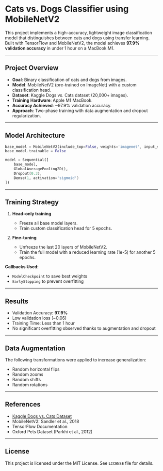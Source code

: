 # Cats vs. Dogs Classifier using MobileNetV2

This project implements a high-accuracy, lightweight image classification model that distinguishes between cats and dogs using transfer learning. Built with TensorFlow and MobileNetV2, the model achieves **97.9% validation accuracy** in under 1 hour on a MacBook M1.

---

## Project Overview

- **Goal**: Binary classification of cats and dogs from images.
- **Model**: MobileNetV2 (pre-trained on ImageNet) with a custom classification head.
- **Dataset**: Kaggle Dogs vs. Cats dataset (20,000+ images).
- **Training Hardware**: Apple M1 MacBook.
- **Accuracy Achieved**: ~97.9% validation accuracy.
- **Approach**: Two-phase training with data augmentation and dropout regularization.

---

## Model Architecture

```python
base_model = MobileNetV2(include_top=False, weights='imagenet', input_shape=(IMG_SIZE, IMG_SIZE, 3))
base_model.trainable = False

model = Sequential([
    base_model,
    GlobalAveragePooling2D(),
    Dropout(0.3),
    Dense(1, activation='sigmoid')
])
```

---

## Training Strategy

1. **Head-only training**  
   - Freeze all base model layers.  
   - Train custom classification head for 5 epochs.

2. **Fine-tuning**  
   - Unfreeze the last 20 layers of MobileNetV2.  
   - Train the full model with a reduced learning rate (1e-5) for another 5 epochs.

**Callbacks Used**:
- `ModelCheckpoint` to save best weights
- `EarlyStopping` to prevent overfitting

---

##  Results

- Validation Accuracy: **97.9%**
- Low validation loss (~0.06)
- Training Time: Less than 1 hour
- No significant overfitting observed thanks to augmentation and dropout

---

## Data Augmentation

The following transformations were applied to increase generalization:

- Random horizontal flips
- Random zooms
- Random shifts
- Random rotations

---

## References

- [Kaggle Dogs vs. Cats Dataset](https://www.kaggle.com/competitions/dogs-vs-cats)
- MobileNetV2: Sandler et al., 2018
- TensorFlow Documentation
- Oxford Pets Dataset (Parkhi et al., 2012)

---

## License

This project is licensed under the MIT License. See `LICENSE` file for details.
